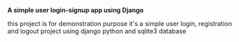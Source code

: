 **A simple user login-signup app using Django** 

this project is for demonstration purpose
it's a simple user login, registration and logout project
using django python and sqlite3 database
